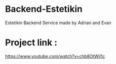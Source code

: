 # Backend-Estetikin
Estetikin Backend Service
made by Adrian and Evan

# Project link :
https://www.youtube.com/watch?v=chb8OtWil1c
